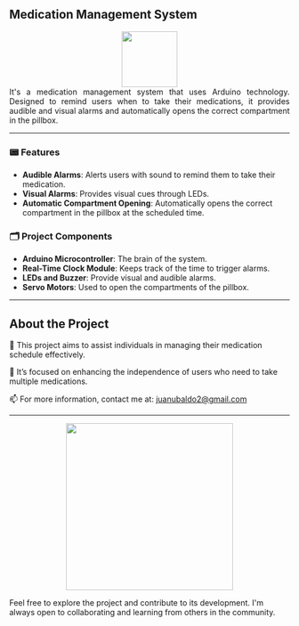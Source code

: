 ## Medication Management System

<div align="center">
   <img src="https://media.giphy.com/media/JIX9t2j0ZTN9S/giphy.gif" width="100"/>
</div>

<div style="text-align: justify">
It's a medication management system that uses Arduino technology. Designed to remind users when to take their medications, it provides audible and visual alarms and automatically opens the correct compartment in the pillbox.
</div>

---

### 📟 Features

- **Audible Alarms**: Alerts users with sound to remind them to take their medication.
- **Visual Alarms**: Provides visual cues through LEDs.
- **Automatic Compartment Opening**: Automatically opens the correct compartment in the pillbox at the scheduled time.

### 🗂️ Project Components

- **Arduino Microcontroller**: The brain of the system.
- **Real-Time Clock Module**: Keeps track of the time to trigger alarms.
- **LEDs and Buzzer**: Provide visual and audible alarms.
- **Servo Motors**: Used to open the compartments of the pillbox.

---

## About the Project

🌱 This project aims to assist individuals in managing their medication schedule effectively.

🔭 It’s focused on enhancing the independence of users who need to take multiple medications.

📫 For more information, contact me at: [juanubaldo2@gmail.com](mailto:juanubaldo2@gmail.com)

---

<div align="center">
  <img src="https://media.giphy.com/media/3o6fJ5z3pIbmZes5DO/giphy.gif" width="300"/>
</div>

Feel free to explore the project and contribute to its development. I'm always open to collaborating and learning from others in the community.
